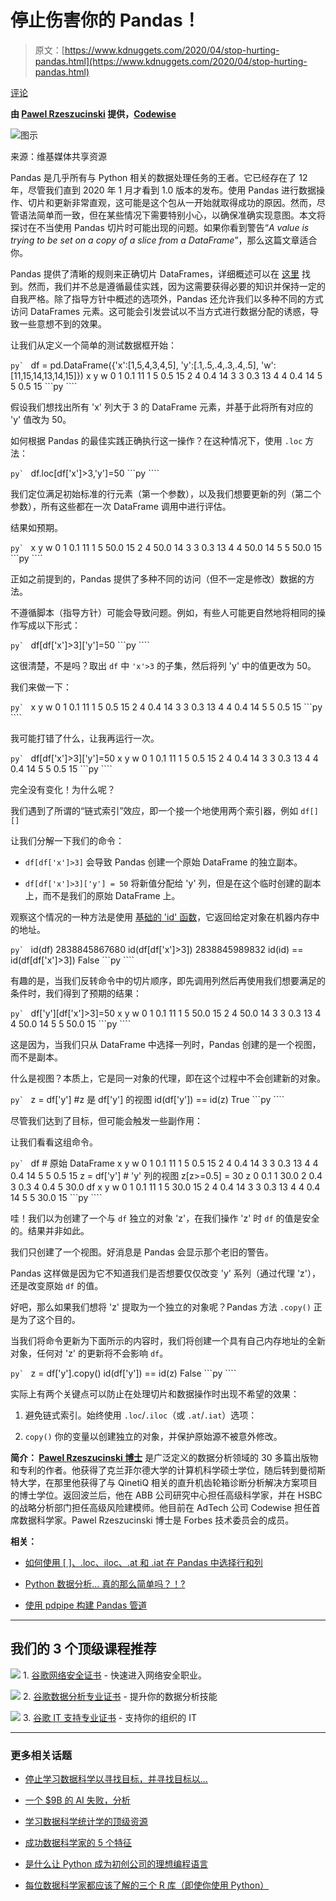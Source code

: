 # 停止伤害你的 Pandas！

> 原文：[https://www.kdnuggets.com/2020/04/stop-hurting-pandas.html](https://www.kdnuggets.com/2020/04/stop-hurting-pandas.html)

[评论](#comments)

**由 [Pawel Rzeszucinski](https://www.linkedin.com/in/pawelrzeszucinski/) 提供，[Codewise](http://www.codewise.com/)**

![图示](../Images/47801c4858e2d8ce22b79bb7b046ad4b.png)

来源：维基媒体共享资源

Pandas 是几乎所有与 Python 相关的数据处理任务的王者。它已经存在了 12 年，尽管我们直到 2020 年 1 月才看到 1.0 版本的发布。使用 Pandas 进行数据操作、切片和更新非常直观，这可能是这个包从一开始就取得成功的原因。然而，尽管语法简单而一致，但在某些情况下需要特别小心，以确保准确实现意图。本文将探讨在不当使用 Pandas 切片时可能出现的问题。如果你看到警告“*A value is trying to be set on a copy of a slice from a DataFrame*”，那么这篇文章适合你。

Pandas 提供了清晰的规则来正确切片 DataFrames，详细概述可以在 [这里](/2019/06/select-rows-columns-pandas.html) 找到。然而，我们并不总是遵循最佳实践，因为这需要获得必要的知识并保持一定的自我严格。除了指导方针中概述的选项外，Pandas 还允许我们以多种不同的方式访问 DataFrames 元素。这可能会引发尝试以不当方式进行数据分配的诱惑，导致一些意想不到的效果。

让我们从定义一个简单的测试数据框开始：

```py` ``` df = pd.DataFrame({'x':[1,5,4,3,4,5],  				   'y':[.1,.5,.4,.3,.4,.5],  				   'w':[11,15,14,13,14,15]})       x    y   w  0  1  0.1  11  1  5  0.5  15  2  4  0.4  14  3  3  0.3  13  4  4  0.4  14  5  5  0.5  15 ```py ````

假设我们想找出所有 'x' 列大于 3 的 DataFrame 元素，并基于此将所有对应的 'y' 值改为 50。

如何根据 Pandas 的最佳实践正确执行这一操作？在这种情况下，使用 `.loc` 方法：

```py` ``` df.loc[df['x']>3,'y']=50 ```py ````

我们定位满足初始标准的行元素（第一个参数），以及我们想要更新的列（第二个参数），所有这些都在一次 DataFrame 调用中进行评估。

结果如预期。

```py` ```    x     y   w  0  1   0.1  11  1  5  50.0  15  2  4  50.0  14  3  3   0.3  13  4  4  50.0  14  5  5  50.0  15 ```py ````

正如之前提到的，Pandas 提供了多种不同的访问（但不一定是修改）数据的方法。

不遵循脚本（指导方针）可能会导致问题。例如，有些人可能更自然地将相同的操作写成以下形式：

```py` ``` df[df['x']>3]['y']=50 ```py ````

这很清楚，不是吗？取出 `df` 中 `'x'>3` 的子集，然后将列 'y' 中的值更改为 50。

我们来做一下：

```py` ```    x    y   w  0  1  0.1  11  1  5  0.5  15  2  4  0.4  14  3  3  0.3  13  4  4  0.4  14  5  5  0.5  15 ```py ````

我可能打错了什么，让我再运行一次。

```py` ``` df[df['x']>3]['y']=50       x    y   w  0  1  0.1  11  1  5  0.5  15  2  4  0.4  14  3  3  0.3  13  4  4  0.4  14  5  5  0.5  15 ```py ````

完全没有变化！为什么呢？

我们遇到了所谓的“链式索引”效应，即一个接一个地使用两个索引器，例如 `df[][]`

让我们分解一下我们的命令：

+   `df[df['x']>3]` 会导致 Pandas 创建一个原始 DataFrame 的独立副本。

+   `df[df['x']>3]['y'] = 50` 将新值分配给 'y' 列，但是在这个临时创建的副本上，而不是我们的原始 DataFrame 上。

观察这个情况的一种方法是使用 [基础的 'id' 函数](https://docs.python.org/3/library/functions.html#id)，它返回给定对象在机器内存中的地址。

```py` ``` id(df)  2838845867680    id(df[df['x']>3])  2838845989832    id(id) == id(df[df['x']>3])  False ```py ````

有趣的是，当我们反转命令中的切片顺序，即先调用列然后再使用我们想要满足的条件时，我们得到了预期的结果：

```py` ``` df['y'][df['x']>3]=50       x     y   w  0  1   0.1  11  1  5  50.0  15  2  4  50.0  14  3  3   0.3  13  4  4  50.0  14  5  5  50.0  15 ```py ````

这是因为，当我们只从 DataFrame 中选择一列时，Pandas 创建的是一个视图，而不是副本。

什么是视图？本质上，它是同一对象的代理，即在这个过程中不会创建新的对象。

```py` ``` z = df['y'] #z 是 df['y'] 的视图  id(df['y']) == id(z)  True ```py ````

尽管我们达到了目标，但可能会触发一些副作用：

让我们看看这组命令。

```py` ``` df # 原始 DataFrame     x    y   w  0  1  0.1  11  1  5  0.5  15  2  4  0.4  14  3  3  0.3  13  4  4  0.4  14  5  5  0.5  15    z = df['y'] # 'y' 列的视图  z[z>=0.5] = 30    z  0     0.1  1    30.0  2     0.4  3     0.3  4     0.4  5    30.0    df     x     y   w  0  1   0.1  11  1  5  30.0  15  2  4   0.4  14  3  3   0.3  13  4  4   0.4  14  5  5  30.0  15 ```py ````

哇！我们以为创建了一个与 `df` 独立的对象 'z'，在我们操作 'z' 时 `df` 的值是安全的。结果并非如此。

我们只创建了一个视图。好消息是 Pandas 会显示那个老旧的警告。

Pandas 这样做是因为它不知道我们是否想要仅仅改变 'y' 系列（通过代理 'z'），还是改变原始 `df` 的值。

好吧，那么如果我们想将 'z' 提取为一个独立的对象呢？Pandas 方法 `.copy()` 正是为了这个目的。

当我们将命令更新为下面所示的内容时，我们将创建一个具有自己内存地址的全新对象，任何对 'z' 的更新将不会影响 `df`。

```py` ``` z = df['y'].copy()  id(df['y']) == id(z)  False ```py ````

实际上有两个关键点可以防止在处理切片和数据操作时出现不希望的效果：

1.  避免链式索引。始终使用 `.loc`/`.iloc`（或 `.at`/`.iat`）选项：

1.  `copy()` 你的变量以创建独立的对象，并保护原始源不被意外修改。

**简介： [Pawel Rzeszucinski 博士](https://www.linkedin.com/in/pawelrzeszucinski/)** 是广泛定义的数据分析领域的 30 多篇出版物和专利的作者。他获得了克兰菲尔德大学的计算机科学硕士学位，随后转到曼彻斯特大学，在那里他获得了与 QinetiQ 相关的直升机齿轮箱诊断分析解决方案项目的博士学位。返回波兰后，他在 ABB 公司研究中心担任高级科学家，并在 HSBC 的战略分析部门担任高级风险建模师。他目前在 AdTech 公司 Codewise 担任首席数据科学家。Pawel Rzeszucinski 博士是 Forbes 技术委员会的成员。

**相关：**

+   [如何使用 [ ]、.loc、iloc、.at 和 .iat 在 Pandas 中选择行和列](/2019/06/select-rows-columns-pandas.html)

+   [Python 数据分析… 真的那么简单吗？！?](/2020/04/python-data-analysis-really-that-simple.html)

+   [使用 pdpipe 构建 Pandas 管道](/2019/12/build-pipelines-pandas-pdpipe.html)

* * *

## 我们的 3 个顶级课程推荐

![](../Images/0244c01ba9267c002ef39d4907e0b8fb.png) 1\. [谷歌网络安全证书](https://www.kdnuggets.com/google-cybersecurity) - 快速进入网络安全职业。

![](../Images/e225c49c3c91745821c8c0368bf04711.png) 2\. [谷歌数据分析专业证书](https://www.kdnuggets.com/google-data-analytics) - 提升你的数据分析技能

![](../Images/0244c01ba9267c002ef39d4907e0b8fb.png) 3\. [谷歌 IT 支持专业证书](https://www.kdnuggets.com/google-itsupport) - 支持你的组织的 IT

* * *

### 更多相关话题

+   [停止学习数据科学以寻找目标，并寻找目标以…](https://www.kdnuggets.com/2021/12/stop-learning-data-science-find-purpose.html)

+   [一个 $9B 的 AI 失败，分析](https://www.kdnuggets.com/2021/12/9b-ai-failure-examined.html)

+   [学习数据科学统计学的顶级资源](https://www.kdnuggets.com/2021/12/springboard-top-resources-learn-data-science-statistics.html)

+   [成功数据科学家的 5 个特征](https://www.kdnuggets.com/2021/12/5-characteristics-successful-data-scientist.html)

+   [是什么让 Python 成为初创公司的理想编程语言](https://www.kdnuggets.com/2021/12/makes-python-ideal-programming-language-startups.html)

+   [每位数据科学家都应该了解的三个 R 库（即使你使用 Python）](https://www.kdnuggets.com/2021/12/three-r-libraries-every-data-scientist-know-even-python.html)
